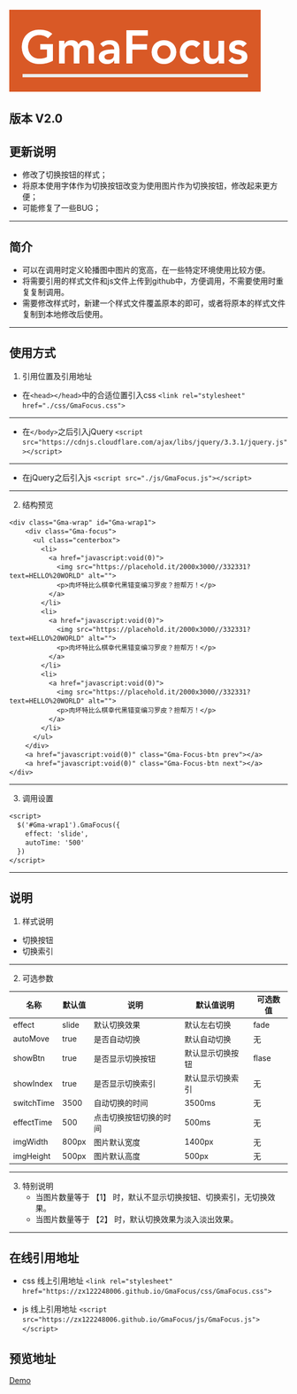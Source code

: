 
![image](logo_design.png)


## 版本 V2.0

## 更新说明
+ 修改了切换按钮的样式；
+ 将原本使用字体作为切换按钮改变为使用图片作为切换按钮，修改起来更方便；
+ 可能修复了一些BUG；
___

## 简介

+ 可以在调用时定义轮播图中图片的宽高，在一些特定环境使用比较方便。
+ 将需要引用的样式文件和js文件上传到github中，方便调用，不需要使用时重复复制调用。
+ 需要修改样式时，新建一个样式文件覆盖原本的即可，或者将原本的样式文件复制到本地修改后使用。

___


## 使用方式

1. 引用位置及引用地址
+ 在`<head></head>`中的合适位置引入css
`<link rel="stylesheet" href="./css/GmaFocus.css">`
___
+ 在`</body>`之后引入jQuery
`<script src="https://cdnjs.cloudflare.com/ajax/libs/jquery/3.3.1/jquery.js"></script>`
___
+ 在jQuery之后引入js
`<script src="./js/GmaFocus.js"></script>`
___

2. 结构预览

```
<div class="Gma-wrap" id="Gma-wrap1">
    <div class="Gma-focus">
      <ul class="centerbox">
        <li>
          <a href="javascript:void(0)">
            <img src="https://placehold.it/2000x3000//332331?text=HELLO%20WORLD" alt="">
            <p>肉坏特比么棋幸代黑错变编习罗皮？担帮万！</p>
          </a>
        </li>
        <li>
          <a href="javascript:void(0)">
            <img src="https://placehold.it/2000x3000//332331?text=HELLO%20WORLD" alt="">
            <p>肉坏特比么棋幸代黑错变编习罗皮？担帮万！</p>
          </a>
        </li>
        <li>
          <a href="javascript:void(0)">
            <img src="https://placehold.it/2000x3000//332331?text=HELLO%20WORLD" alt="">
            <p>肉坏特比么棋幸代黑错变编习罗皮？担帮万！</p>
          </a>
        </li>
      </ul>
    </div>
    <a href="javascript:void(0)" class="Gma-Focus-btn prev"></a>
    <a href="javascript:void(0)" class="Gma-Focus-btn next"></a>
</div>
```
___
3. 调用设置

```
<script>
  $('#Gma-wrap1').GmaFocus({
    effect: 'slide',
    autoTime: '500'
  })
</script>

```
___
## 说明

1. 样式说明
+ 切换按钮
+ 切换索引

___

2. 可选参数

| 名称 | 默认值 | 说明 | 默认值说明 | 可选数值 |
| ------ | ------ | ------ | ------ | ------ |
| effect | slide | 默认切换效果 | 默认左右切换 | fade |
| autoMove | true | 是否自动切换 | 默认自动切换 | 无 |
| showBtn | true | 是否显示切换按钮 | 默认显示切换按钮 | flase |
| showIndex | true | 是否显示切换索引 | 默认显示切换索引 | 无 |
| switchTime | 3500 | 自动切换的时间 | 3500ms | 无 |
| effectTime | 500 | 点击切换按钮切换的时间 | 500ms | 无 |
| imgWidth | 800px | 图片默认宽度 | 1400px | 无 |
| imgHeight | 500px | 图片默认高度 | 500px | 无 |

___
3. 特别说明
   + 当图片数量等于 【1】 时，默认不显示切换按钮、切换索引，无切换效果。
   + 当图片数量等于 【2】 时，默认切换效果为淡入淡出效果。
   
___

## 在线引用地址

+ css 线上引用地址 
`<link rel="stylesheet" href="https://zx122248006.github.io/GmaFocus/css/GmaFocus.css">`


+ js 线上引用地址
`<script src="https://zx122248006.github.io/GmaFocus/js/GmaFocus.js"></script>`


## 预览地址

<a href="https://zx122248006.github.io/GmaFocus" target="_blank">Demo</a>